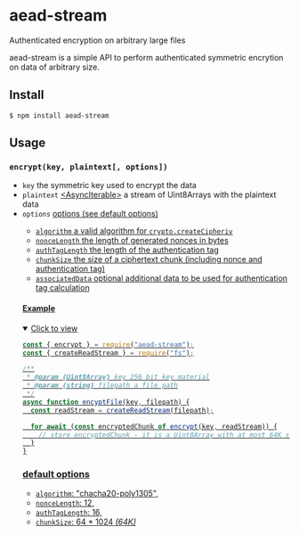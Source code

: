 # aead-stream

Authenticated encryption on arbitrary large files

aead-stream is a simple API to perform authenticated symmetric encrytion on data of arbitrary size.

## Install

```
$ npm install aead-stream
```

## Usage

### `encrypt(key, plaintext[, options])`

- `key` [<Uint8Array>](https://developer.mozilla.org/en-US/docs/Web/JavaScript/Reference/Global_Objects/Uint8Array) the symmetric key used to encrypt the data
- `plaintext` [<AsyncIterable<Uint8Array>>](https://tc39.es/ecma262/#sec-asynciterable-interface) a stream of Uint8Arrays with the plaintext data
- `options` [<Object>](https://developer.mozilla.org/en-US/docs/Web/JavaScript/Reference/Global_Objects/Object) options (see [default options](#default-options))
  - `algorithm` [<string>](https://developer.mozilla.org/en-US/docs/Web/JavaScript/Data_structures#String_type) a valid algorithm for [`crypto.createCipheriv`](https://nodejs.org/docs/latest-v13.x/api/crypto.html#crypto_crypto_createcipheriv_algorithm_key_iv_options)
  - `nonceLength` [<number>](https://developer.mozilla.org/en-US/docs/Web/JavaScript/Data_structures#Number_type) the length of generated nonces in bytes
  - `authTagLength` [<number>](https://developer.mozilla.org/en-US/docs/Web/JavaScript/Data_structures#Number_type) the length of the authentication tag
  - `chunkSize` [<number>](https://developer.mozilla.org/en-US/docs/Web/JavaScript/Data_structures#Number_type) the size of a ciphertext chunk (including nonce and authentication tag)
  - `associatedData` [<Uint8Array>](https://developer.mozilla.org/en-US/docs/Web/JavaScript/Reference/Global_Objects/Uint8Array) optional additional data to be used for authentication tag calculation

#### Example

<details open>
<summary>Click to view</summary>

```javascript
const { encrypt } = require("aead-stream");
const { createReadStream } = require("fs");

/**
 * @param {Uint8Array} key 256 bit key material
 * @param {string} filepath a file path
 */
async function encyptFile(key, filepath) {
  const readStream = createReadStream(filepath);

  for await (const encryptedChunk of encrypt(key, readStream)) {
    // store encryptedChunk - it is a Uint8Array with at most 64K size
  }
}
```

</details>

### default options

- `algorithm`: "chacha20-poly1305",
- `nonceLength`: 12,
- `authTagLength`: 16,
- `chunkSize`: 64 \* 1024 _(64K)_
